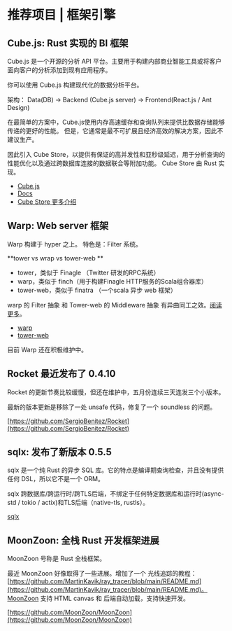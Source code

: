 # 推荐项目 |  框架引擎

## Cube.js: Rust 实现的 BI 框架

Cube.js 是一个开源的分析 API 平台。主要用于构建内部商业智能工具或将客户面向客户的分析添加到现有应用程序。

你可以使用 Cube.js 构建现代化的数据分析平台。

架构： Data(DB) -> Backend (Cube.js server) -> Frontend(React.js / Ant Design)

在最简单的方案中，Cube.js使用内存高速缓存和查询队列来提供比数据存储能够传递的更好的性能。 但是，它通常是最不可扩展且经济高效的解决方案，因此不建议生产。

因此引入 Cube Store，以提供有保证的高并发性和亚秒级延迟，用于分析查询的性能优化以及通过跨数据库连接的数据联合等附加功能。 Cube Store 由 Rust 实现。


- [Cube.js](https://github.com/cube-js/cube.js)
- [Docs](https://cube.dev/docs/introduction)
- [Cube Store 更多介绍](https://dev.to/cubejs/introducing-cube-store-high-concurrency-and-sub-second-latency-for-any-database-3n6n)


## Warp: Web server 框架

Warp 构建于 hyper 之上。 特色是：Filter 系统。

**tower vs wrap vs tower-web **

- tower，类似于 Finagle （Twitter 研发的RPC系统）
- warp，类似于 finch（用于构建Finagle HTTP服务的Scala组合器库）
- tower-web，类似于 finatra （一个scala 异步 web 框架） 

warp 的 Filter 抽象 和 Tower-web 的 Middleware 抽象 有异曲同工之效。[阅读更多](https://github.com/seanmonstar/warp/issues/58)。

- [warp](https://github.com/seanmonstar/warp)
- [tower-web](https://github.com/carllerche/tower-web)

目前 Warp 还在积极维护中。

## Rocket 最近发布了 0.4.10

Rocket 的更新节奏比较缓慢，但还在维护中，五月份连续三天连发三个小版本。

最新的版本更新是移除了一处 unsafe 代码，修复了一个 soundless 的问题。

[https://github.com/SergioBenitez/Rocket](https://github.com/SergioBenitez/Rocket)

## sqlx: 发布了新版本 0.5.5

sqlx 是一个纯 Rust 的异步 SQL 库。它的特点是编译期查询检查，并且没有提供任何 DSL，所以它不是一个 ORM。

sqlx 跨数据库/跨运行时/跨TLS后端，不绑定于任何特定数据库和运行时(async-std / tokio / actix)和TLS后端（native-tls, rustls）。

[sqlx](https://github.com/launchbadge/sqlx)


## MoonZoon: 全栈 Rust 开发框架进展

MoonZoon 号称是 Rust 全栈框架。

最近 MoonZoon 好像取得了一些进展。增加了一个 光线追踪的教程：[https://github.com/MartinKavik/ray_tracer/blob/main/README.md](https://github.com/MartinKavik/ray_tracer/blob/main/README.md)。MoonZoon 支持 HTML canvas 和 后端自动加载，支持快速开发。

[https://github.com/MoonZoon/MoonZoon](https://github.com/MoonZoon/MoonZoon)